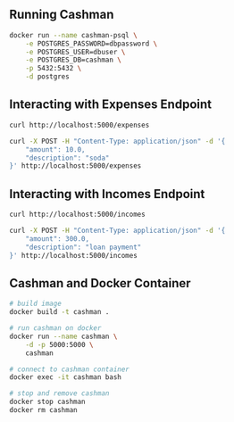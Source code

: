## Running Cashman

```bash
docker run --name cashman-psql \
    -e POSTGRES_PASSWORD=dbpassword \
    -e POSTGRES_USER=dbuser \
    -e POSTGRES_DB=cashman \
    -p 5432:5432 \
    -d postgres
```

## Interacting with Expenses Endpoint

```bash
curl http://localhost:5000/expenses

curl -X POST -H "Content-Type: application/json" -d '{
    "amount": 10.0,
    "description": "soda"
}' http://localhost:5000/expenses
```

## Interacting with Incomes Endpoint

```bash
curl http://localhost:5000/incomes

curl -X POST -H "Content-Type: application/json" -d '{
    "amount": 300.0,
    "description": "loan payment"
}' http://localhost:5000/incomes
```

## Cashman and Docker Container

```bash
# build image
docker build -t cashman .

# run cashman on docker
docker run --name cashman \
    -d -p 5000:5000 \
    cashman

# connect to cashman container
docker exec -it cashman bash

# stop and remove cashman
docker stop cashman
docker rm cashman
```
